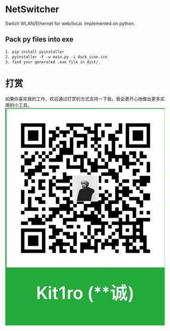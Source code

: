 # NetSwitcher
Switch WLAN/Ethernet for web/local. Implemented on python.

## Pack py files into exe
```
1. pip install pyinstaller
2. pyinstaller -F -w main.py -i duck_icon.ico
3. find your generated .exe file in dist/.
``` 

# 打赏
如果你喜欢我的工作，欢迎通过打赏的方式支持一下我，我会更开心地做出更多实用的小工具。
![receive](/QR.jpg "支持我")

